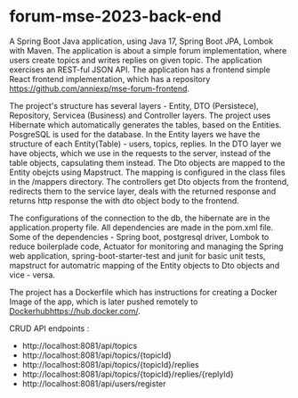 # forum-mse-2023-back-end
 
 A Spring Boot Java application, using Java 17, Spring Boot JPA, Lombok with Maven. The application is about a simple forum implementation, where users create topics and writes replies on given topic. The application exercises an REST-ful JSON API. The application has a frontend simple React frontend implementation, which has a repository https://github.com/anniexp/mse-forum-frontend.
 
 The project's structure has several layers - Entity, DTO (Persistece), Repository, Servicea (Business) and Controller layers. The project uses Hibernate which automatically generates the tables, based on the Entities. PosgreSQL is used for the database. In the Entity layers we have the structure of each Entity(Table) - users, topics, replies. In the DTO layer we have objects, which we use in the requests to the server, instead of the table objects, capsulating them instead. The Dto objects are mapped to the Entity obejcts using Mapstruct. The mapping is configured in the class files in the /mappers directory. The controllers get Dto objects from the frontend, redirects them to the service layer, deals with the returned response and returns http response the with dto object body to the frontend.
 
The configurations of the connection to the db, the hibernate are in the application.property file.
All dependencies are made in the pom.xml file. Some of the dependencies - Spring boot, postgresql driver, Lombok to reduce boilerplade code, Actuator for monitoring and managing the Spring web application, spring-boot-starter-test and junit for basic unit tests, mapstruct for automatric mapping of the Entity objects to Dto objects and vice - versa.
 
The project has a Dockerfile which has instructions for creating a Docker Image of the app, which is later pushed remotely to [Dockerhub](https://hub.docker.com/)https://hub.docker.com/.

CRUD API endpoints :
 - http://localhost:8081/api/topics 
 - http://localhost:8081/api/topics/{topicId}
 - http://localhost:8081/api/topics/{topicId}/replies
 - http://localhost:8081/api/topics/{topicId}/replies/{replyId}
 - http://localhost:8081/api/users/register
